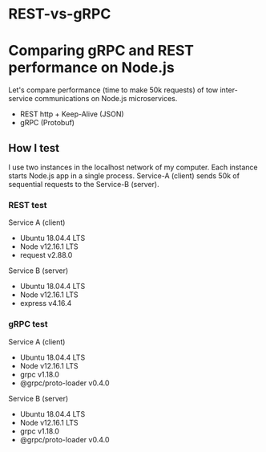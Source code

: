 # REST-vs-gRPC

# Comparing gRPC and REST performance on Node.js
Let's compare performance (time to make 50k requests) of tow inter-service communications on Node.js microservices.
- REST http + Keep-Alive (JSON)
- gRPC (Protobuf)

## How I test
I use two instances in the localhost network of my computer. Each instance starts Node.js app in a single process. Service-A (client) sends 50k of sequential requests to the Service-B (server).

### REST test
Service A (client)
- Ubuntu 18.04.4 LTS
- Node v12.16.1 LTS
- request v2.88.0

Service B (server)
- Ubuntu 18.04.4 LTS
- Node v12.16.1 LTS
- express v4.16.4

### gRPC test
Service A (client)
- Ubuntu 18.04.4 LTS
- Node v12.16.1 LTS
- grpc v1.18.0
- @grpc/proto-loader v0.4.0

Service B (server)
- Ubuntu 18.04.4 LTS
- Node v12.16.1 LTS
- grpc v1.18.0
- @grpc/proto-loader v0.4.0
